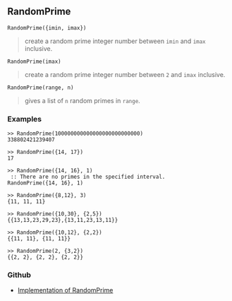 ## RandomPrime

```
RandomPrime({imin, imax})
```

> create a random prime integer number between `imin` and `imax` inclusive.

```
RandomPrime(imax)
```

> create a random prime integer number between `2` and `imax` inclusive.
 
```
RandomPrime(range, n)
```

> gives a list of `n` random primes in `range`.
 
    
### Examples

```
>> RandomPrime(100000000000000000000000000)
338802421239407

>> RandomPrime({14, 17})
17

>> RandomPrime({14, 16}, 1)
 :: There are no primes in the specified interval.
RandomPrime({14, 16}, 1)

>> RandomPrime({8,12}, 3)
{11, 11, 11}

>> RandomPrime({10,30}, {2,5})
{{13,13,23,29,23},{13,11,23,13,11}}

>> RandomPrime({10,12}, {2,2})
{{11, 11}, {11, 11}}

>> RandomPrime(2, {3,2})
{{2, 2}, {2, 2}, {2, 2}}
```

### Github

* [Implementation of RandomPrime](https://github.com/axkr/symja_android_library/blob/master/symja_android_library/matheclipse-core/src/main/java/org/matheclipse/core/builtin/RandomFunctions.java#L399) 
